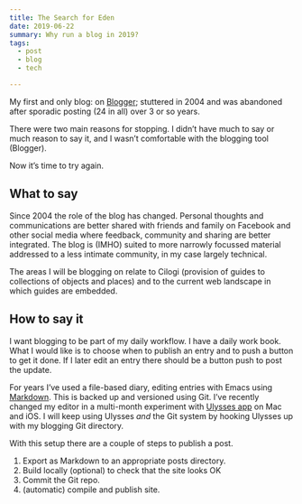 ```yaml
---
title: The Search for Eden
date: 2019-06-22
summary: Why run a blog in 2019?
tags:
  - post
  - blog
  - tech

---
```

My first and only blog: on [Blogger][1]; stuttered in 2004 and was abandoned after sporadic posting (24 in all) over 3 or so years.

There were two main reasons for stopping.  I didn’t have much to say or much reason to say it, and I wasn’t comfortable with the blogging tool (Blogger).

Now it’s time to try again.

## What to say

Since 2004 the role of the blog has changed. Personal thoughts and communications are better shared with friends and family on Facebook and other social media where feedback, community and sharing are better integrated. The blog is (IMHO) suited to more narrowly focussed material addressed to a less intimate community, in my case largely technical.

The areas I will be blogging on relate to Cilogi (provision of guides to collections of objects and places) and to the current web landscape in which guides are embedded. 

## How to say it

I want blogging to be part of my daily workflow. I have a daily work book. What I would like is to choose when to publish an entry and to push a button to get it done. If I later edit an entry there should be a button push to post the update. 

For years I’ve used a file-based diary, editing entries with Emacs using [Markdown][2]. This is backed up and versioned using Git. I’ve recently changed my editor in a multi-month experiment with [Ulysses app][3] on Mac and iOS.  I will keep using Ulysses _and_ the Git system by hooking Ulysses up with my blogging Git directory.

With this setup there are a couple of steps to publish a post. 
1. Export as Markdown to an appropriate posts directory.
2. Build locally (optional) to check that the site looks OK
3. Commit the Git repo.
4. (automatic) compile and publish site.


[1]:	https://timniblett.blogspot.com/
[2]:	https://daringfireball.net/projects/markdown/
[3]:	https://ulysses.app/